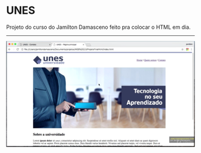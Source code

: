 # UNES
Projeto do curso do Jamilton Damasceno feito pra colocar o HTML em dia.

<hr>

<p align="center">
	<img alt="exemplo" src="github/exemplo.PNG" witdh="50%">
</p>

